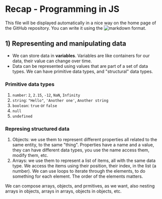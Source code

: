# Recap - Programming in JS

This file will be displayed automatically in a nice way on the home page of the GitHub repository.
You can write it using the ![markdown format](https://docs.github.com/en/get-started/writing-on-github/getting-started-with-writing-and-formatting-on-github/about-writing-and-formatting-on-github).

## 1) Representing and manipulating data

- We can store data in **variables**. Variables are like containers for our data, their value can change over time.
- Data can be represented using values that are part of a set of data types. We can have primitive data types, and "structural" data types.

### Primitive data types

1. `number`: `2`, `2.15`, `-12`, `NaN`, `Infinity`
2. `string`: `"Hello"`, `'Another one'`, ``Another string``
3. `boolean`: `true` or `false`
4. `null`
5. `undefined`

### Represing structured data

1. Objects: we use them to represent different properties all related to the same entity, to the same "thing". Properties have a name and a value, they can have different data types, you use the name access them, modify them, etc.
2. Arrays: we use them to represent a list of items, all with the same data type. We access the items using their position, their index, in the list (a number). We can use loops to iterate through the elements, to do something for each element. The order of the elements matters.

We can compose arrays, objects, and prmitives, as we want, also nesting arrays in objects, arrays in arrays, objects in objects, etc.
